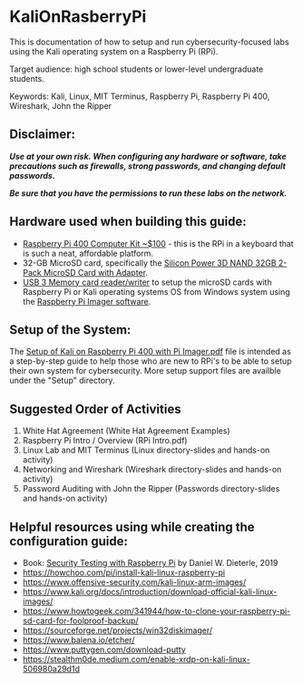 # KaliOnRasberryPi
This is documentation of how to setup and run cybersecurity-focused labs using the Kali operating system on a Raspberry Pi (RPi). 

Target audience: high school students or lower-level undergraduate students.

Keywords: Kali, Linux, MIT Terminus, Raspberry Pi, Raspberry Pi 400, Wireshark, John the Ripper 

## Disclaimer: 
**_Use at your own risk. When configuring any hardware or software, take precautions such as firewalls, strong passwords, and changing default passwords._**

**_Be sure that you have the permissions to run these labs on the network._**

## Hardware used when building this guide: 
  
* [Raspberry Pi 400 Computer Kit ~$100](https://www.adafruit.com/raspberrypi400) - this is the RPi in a keyboard that is such a neat, affordable platform.
* 32-GB MicroSD card, specifically the [Silicon Power 3D NAND 32GB 2-Pack MicroSD Card with Adapter](https://smile.amazon.com/dp/B07RSXSYJC/ref=cm_sw_em_r_mt_dp_DJEP45BBQ4GTBKMSXHGW).
* [USB 3 Memory card reader/writer](https://smile.amazon.com/gp/product/B01ARAH6O0/) to setup the microSD cards with Raspberry Pi or Kali operating systems OS from Windows system using the [Raspberry Pi Imager software](https://www.raspberrypi.com/software/). 
 
## Setup of the System:


The [Setup of Kali on Raspberry Pi 400 with Pi Imager.pdf](https://github.com/shannon-beck/KaliOnRasberryPi/raw/main/Setup/Setup%20of%20Kali%20on%20Raspberry%20Pi%20400%20with%20Pi%20Imager.pdf)
file is intended as a step-by-step guide to help those who are new to RPi's to be able to setup their own system for cybersecurity. More setup support files are availble under the "Setup" directory.


## Suggested Order of Activities

1. White Hat Agreement (White Hat Agreement Examples)
2. Raspberry Pi Intro / Overview (RPi Intro.pdf)
3. Linux Lab and MIT Terminus (Linux directory-slides and hands-on activity)
4. Networking and Wireshark (Wireshark directory-slides and hands-on activity)
5. Password Auditing with John the Ripper (Passwords directory-slides and hands-on activity)


 ## Helpful resources using while creating the configuration guide: 
  - Book: [Security Testing with Raspberry Pi](https://www.amazon.com/Security-Testing-Raspberry-Daniel-Dieterle/dp/1072017679) by Daniel W. Dieterle, 2019
  - https://howchoo.com/pi/install-kali-linux-raspberry-pi
  - https://www.offensive-security.com/kali-linux-arm-images/
  - https://www.kali.org/docs/introduction/download-official-kali-linux-images/
  - https://www.howtogeek.com/341944/how-to-clone-your-raspberry-pi-sd-card-for-foolproof-backup/
  - https://sourceforge.net/projects/win32diskimager/
  - https://www.balena.io/etcher/
  - https://www.puttygen.com/download-putty
  - https://stealthm0de.medium.com/enable-xrdp-on-kali-linux-506980a29d1d
